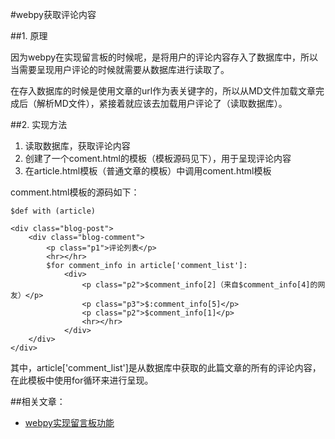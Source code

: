 #webpy获取评论内容

##1. 原理

因为webpy在实现留言板的时候呢，是将用户的评论内容存入了数据库中，所以当需要呈现用户评论的时候就需要从数据库进行读取了。

在存入数据库的时候是使用文章的url作为表关键字的，所以从MD文件加载文章完成后（解析MD文件），紧接着就应该去加载用户评论了（读取数据库）。


##2. 实现方法

1. 读取数据库，获取评论内容
2. 创建了一个coment.html的模板（模板源码见下），用于呈现评论内容
3. 在article.html模板（普通文章的模板）中调用coment.html模板

comment.html模板的源码如下：

    $def with (article)

    <div class="blog-post">
        <div class="blog-comment">
            <p class="p1">评论列表</p>
            <hr></hr>
            $for comment_info in article['comment_list']:
                <div>
                    <p class="p2">$comment_info[2]（来自$comment_info[4]的网友）</p>
                    <p class="p3">$:comment_info[5]</p>
                    <p class="p2">$comment_info[1]</p>
                    <hr></hr>
                </div>
        </div>
    </div>

其中，article['comment_list']是从数据库中获取的此篇文章的所有的评论内容，在此模板中使用for循环来进行呈现。
    
    
##相关文章：
* [webpy实现留言板功能](http://www.qjwgg.com/webpy/webpy_comment.html)
